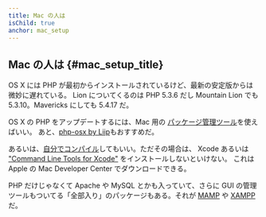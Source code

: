 ```yaml
---
title: Mac の人は
isChild: true
anchor: mac_setup
---
```


## Mac の人は  {#mac_setup_title}

OS X には PHP が最初からインストールされているけど、最新の安定版からは微妙に遅れている。
Lion についてくるのは PHP 5.3.6 だし Mountain Lion でも 5.3.10。Mavericks にしても 5.4.17 だ。

OS X の PHP をアップデートするには、Mac 用の [パッケージ管理ツール][mac-package-managers]を使えばいい。
あと、[php-osx by Liip][php-osx-downloads]もおすすめだ。

あるいは、[自分でコンパイル][mac-compile]してもいい。ただその場合は、
Xcode あるいは ["Command Line Tools for Xcode"][apple-developer] をインストールしないといけない。
これは Apple の Mac Developer Center でダウンロードできる。

PHP だけじゃなくて Apache や MySQL とかも入っていて、さらに GUI
の管理ツールもついてる「全部入り」のパッケージもある。それが [MAMP][mamp-downloads] や [XAMPP][xampp] だ。

[mac-package-managers]: http://www.php.net/manual/en/install.macosx.packages.php
[mac-compile]: http://www.php.net/manual/en/install.macosx.compile.php
[xcode-gcc-substitution]: https://github.com/kennethreitz/osx-gcc-installer
[apple-developer]: https://developer.apple.com/downloads
[mamp-downloads]: http://www.mamp.info/en/downloads/index.html
[php-osx-downloads]: http://php-osx.liip.ch/
[xampp]: http://www.apachefriends.org/jp/xampp.html
